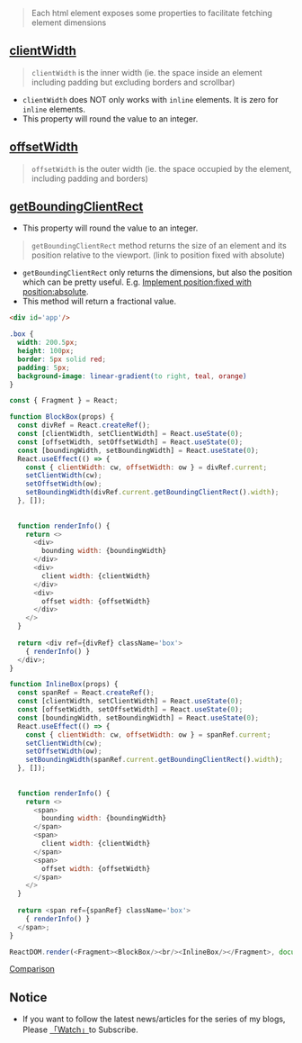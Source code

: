 > Each html element exposes some properties to facilitate fetching element dimensions 

## [clientWidth](https://developer.mozilla.org/en-US/docs/Web/API/Element/clientWidth)

> `clientWidth` is the inner width (ie. the space inside an element including padding but excluding borders and scrollbar)

* `clientWidth` does NOT only works with `inline` elements. It is zero for `inline` elements.
* This property will round the value to an integer.

## [offsetWidth](https://developer.mozilla.org/en-US/docs/Web/API/HTMLElement/offsetWidth)

> `offsetWidth` is the outer width (ie. the space occupied by the element, including padding and borders)

## [getBoundingClientRect](https://developer.mozilla.org/en-US/docs/Web/API/Element/getBoundingClientRect) 

* This property will round the value to an integer.

> `getBoundingClientRect` method returns the size of an element and its position relative to the viewport. (link to position fixed with absolute)

* `getBoundingClientRect` only returns the dimensions, but also the position which can be pretty useful. E.g. [Implement position:fixed with position:absolute](https://github.com/n0ruSh/the-art-of-reading/blob/master/articles/Fixed%20with%20absolute.md).
* This method will return a fractional value.


```html
<div id='app'/>
```

```css
.box {
  width: 200.5px;
  height: 100px;
  border: 5px solid red;
  padding: 5px;
  background-image: linear-gradient(to right, teal, orange)
}
```

```javascript
const { Fragment } = React;

function BlockBox(props) {
  const divRef = React.createRef();
  const [clientWidth, setClientWidth] = React.useState(0);
  const [offsetWidth, setOffsetWidth] = React.useState(0);
  const [boundingWidth, setBoundingWidth] = React.useState(0);
  React.useEffect(() => {
    const { clientWidth: cw, offsetWidth: ow } = divRef.current;
    setClientWidth(cw);
    setOffsetWidth(ow);
    setBoundingWidth(divRef.current.getBoundingClientRect().width);
  }, []);
  
  
  function renderInfo() {
    return <>
      <div>
        bounding width: {boundingWidth}
      </div>
      <div>
        client width: {clientWidth}
      </div>
      <div>
        offset width: {offsetWidth}
      </div>
    </>
  }
  
  return <div ref={divRef} className='box'>
    { renderInfo() }
  </div>;
}

function InlineBox(props) {
  const spanRef = React.createRef();
  const [clientWidth, setClientWidth] = React.useState(0);
  const [offsetWidth, setOffsetWidth] = React.useState(0);
  const [boundingWidth, setBoundingWidth] = React.useState(0);
  React.useEffect(() => {
    const { clientWidth: cw, offsetWidth: ow } = spanRef.current;
    setClientWidth(cw);
    setOffsetWidth(ow);
    setBoundingWidth(spanRef.current.getBoundingClientRect().width);
  }, []);
  
  
  function renderInfo() {
    return <>
      <span>
        bounding width: {boundingWidth}
      </span>
      <span>
        client width: {clientWidth}
      </span>
      <span>
        offset width: {offsetWidth}
      </span>
    </>
  }
  
  return <span ref={spanRef} className='box'>
    { renderInfo() }
  </span>;
}

ReactDOM.render(<Fragment><BlockBox/><br/><InlineBox/></Fragment>, document.getElementById('app'))
```

[Comparison](https://codepen.io/n0rush/pen/dBEwzO)

## Notice

* If you want to follow the latest news/articles for the series of my blogs, Please [「Watch」](https://github.com/n0ruSh/blogs/)to Subscribe.